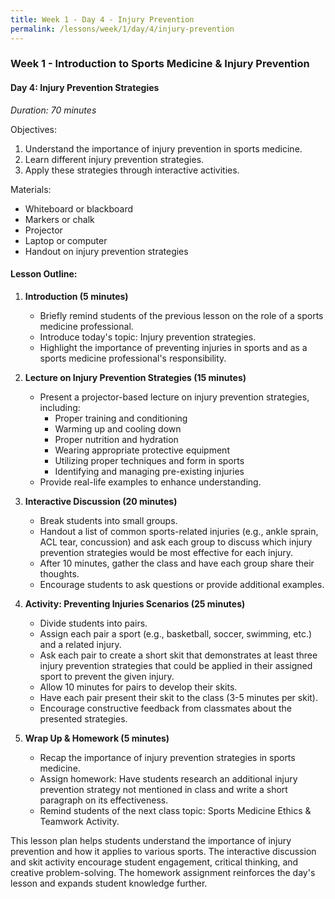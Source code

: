 ```yaml
---
title: Week 1 - Day 4 - Injury Prevention
permalink: /lessons/week/1/day/4/injury-prevention
---
```


### Week 1 - Introduction to Sports Medicine & Injury Prevention

#### Day 4: Injury Prevention Strategies

*Duration: 70 minutes*

Objectives:
1. Understand the importance of injury prevention in sports medicine.
2. Learn different injury prevention strategies.
3. Apply these strategies through interactive activities.

Materials:
- Whiteboard or blackboard
- Markers or chalk
- Projector
- Laptop or computer
- Handout on injury prevention strategies

#### Lesson Outline:

1. **Introduction (5 minutes)**

   - Briefly remind students of the previous lesson on the role of a sports medicine professional.
   - Introduce today's topic: Injury prevention strategies.
   - Highlight the importance of preventing injuries in sports and as a sports medicine professional's responsibility.

2. **Lecture on Injury Prevention Strategies (15 minutes)**

   - Present a projector-based lecture on injury prevention strategies, including:
     - Proper training and conditioning
     - Warming up and cooling down
     - Proper nutrition and hydration
     - Wearing appropriate protective equipment
     - Utilizing proper techniques and form in sports
     - Identifying and managing pre-existing injuries
   - Provide real-life examples to enhance understanding.

3. **Interactive Discussion (20 minutes)**

   - Break students into small groups.
   - Handout a list of common sports-related injuries (e.g., ankle sprain, ACL tear, concussion) and ask each group to discuss which injury prevention strategies would be most effective for each injury.
   - After 10 minutes, gather the class and have each group share their thoughts.
   - Encourage students to ask questions or provide additional examples.

4. **Activity: Preventing Injuries Scenarios (25 minutes)**

   - Divide students into pairs.
   - Assign each pair a sport (e.g., basketball, soccer, swimming, etc.) and a related injury.
   - Ask each pair to create a short skit that demonstrates at least three injury prevention strategies that could be applied in their assigned sport to prevent the given injury.
   - Allow 10 minutes for pairs to develop their skits.
   - Have each pair present their skit to the class (3-5 minutes per skit).
   - Encourage constructive feedback from classmates about the presented strategies.

5. **Wrap Up & Homework (5 minutes)**

   - Recap the importance of injury prevention strategies in sports medicine.
   - Assign homework: Have students research an additional injury prevention strategy not mentioned in class and write a short paragraph on its effectiveness.
   - Remind students of the next class topic: Sports Medicine Ethics & Teamwork Activity.

This lesson plan helps students understand the importance of injury prevention and how it applies to various sports. The interactive discussion and skit activity encourage student engagement, critical thinking, and creative problem-solving. The homework assignment reinforces the day's lesson and expands student knowledge further.
